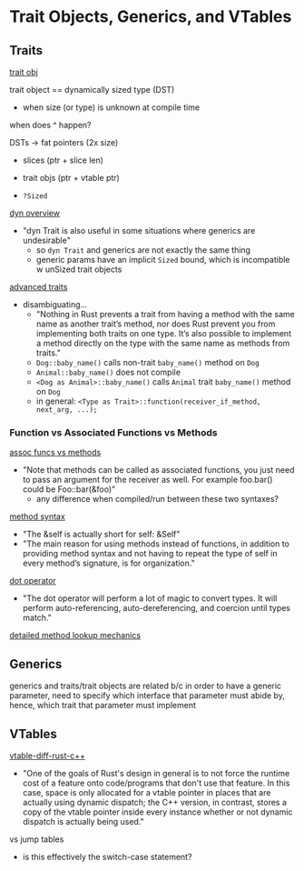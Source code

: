 # Trait Objects, Generics, and VTables

## Traits

[trait obj](https://doc.rust-lang.org/reference/types/trait-object.html)

trait object == dynamically sized type (DST)
- when size (or type) is unknown at compile time

when does ^ happen?

DSTs -> fat pointers (2x size)
- slices (ptr + slice len)
- trait objs (ptr + vtable ptr)

- `?Sized`

[dyn overview](https://quinedot.github.io/rust-learning/dyn-trait-overview.html)
- "dyn Trait is also useful in some situations where generics are undesirable"
    - so `dyn Trait` and generics are not exactly the same thing
    - generic params have an implicit `Sized` bound, which is incompatible w
      unSized trait objects

[advanced traits](https://doc.rust-lang.org/book/ch20-02-advanced-traits.html)
- disambiguating...
    - "Nothing in Rust prevents a trait from having a method with the same name as
      another trait’s method, nor does Rust prevent you from implementing both
      traits on one type. It’s also possible to implement a method directly on the
      type with the same name as methods from traits."
    - `Dog::baby_name()` calls non-trait `baby_name()` method on `Dog`
    - `Animal::baby_name()` does not compile
    - `<Dog as Animal>::baby_name()` calls `Animal` trait `baby_name()` method
      on `Dog`
    - in general: `<Type as Trait>::function(receiver_if_method, next_arg, ...);`

### Function vs Associated Functions vs Methods

[assoc funcs vs
methods](https://www.reddit.com/r/learnrust/comments/ums8uw/difference_between_associated_function_and_method/)
- "Note that methods can be called as associated functions, you just need to
  pass an argument for the receiver as well. For example foo.bar() could be
  Foo::bar(&foo)"
    - any difference when compiled/run between these two syntaxes?

[method
syntax](https://doc.rust-lang.org/book/ch05-03-method-syntax.html#associated-functions)
- "The &self is actually short for self: &Self"
- "The main reason for using methods instead of functions, in addition to
  providing method syntax and not having to repeat the type of self in every
  method’s signature, is for organization."

[dot operator](https://doc.rust-lang.org/nomicon/dot-operator.html)
- "The dot operator will perform a lot of magic to convert types. It will perform
  auto-referencing, auto-dereferencing, and coercion until types match."

[detailed method lookup 
mechanics](https://rustc-dev-guide.rust-lang.org/method-lookup.html)
## Generics

generics and traits/trait objects are related b/c in order to have a generic
parameter, need to specify which interface that parameter must abide by, hence,
which trait that parameter must implement

## VTables

[vtable-diff-rust-c++](https://users.rust-lang.org/t/v-tables-differences-between-rust-and-c/92445/11)
- "One of the goals of Rust's design in general is to not force the runtime cost
  of a feature onto code/programs that don't use that feature. In this case,
  space is only allocated for a vtable pointer in places that are actually using
  dynamic dispatch; the C++ version, in contrast, stores a copy of the vtable
  pointer inside every instance whether or not dynamic dispatch is actually
  being used."

vs jump tables
- is this effectively the switch-case statement?
